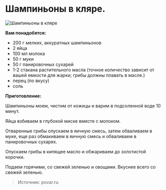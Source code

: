 # Шампиньоны в кляре.
![Шампиньоны в кляре](/images/Kulinar/Salad/shampinioni_v_klyare.jpg 'Шампиньоны в кляре')

**Вам понадобятся:**

- 200 г мелких, аккуратных шампиньонов
- 2 яйца
- 100 мл молока
- 50 г муки
- 50 г панировочных сухарей
- 1-2 стакана растительного масла (точное количество зависит от вашей емкости для жарки; грибы должны плавать в масле.)
- перец (по вкусу)
- соль

**Приготовление:**

Шампиньоны моем, чистим от кожицы и варим в подсоленной воде 10 минут.

Яйца взбиваем в глубокой миске вместе с молоком.

Отваренные грибы опускаем в яичную смесь, затем обваливаем в муке, еще раз обмакиваем в яичную смесь и обваливаем в панировочных сухарях.

Опускаем грибы в кипящее масло и обжариваем до золотистой корочки.

Подаем горячими, со свежей зеленью и овощами. Вкуснее всего со свежей зеленью.

> Источник: povar.ru
